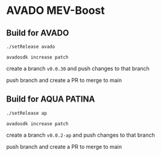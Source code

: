 # AVADO MEV-Boost

## Build for AVADO

`./setRelease avado`

`avadosdk increase patch`

create a branch `v0.0.30` and  push changes to that branch

push branch and create a PR to merge to main


## Build for AQUA PATINA

`./setRelease ap`

`avadosdk increase patch`

create a branch `v0.0.2-ap` and push changes to that branch

push branch and create a PR to merge to main

